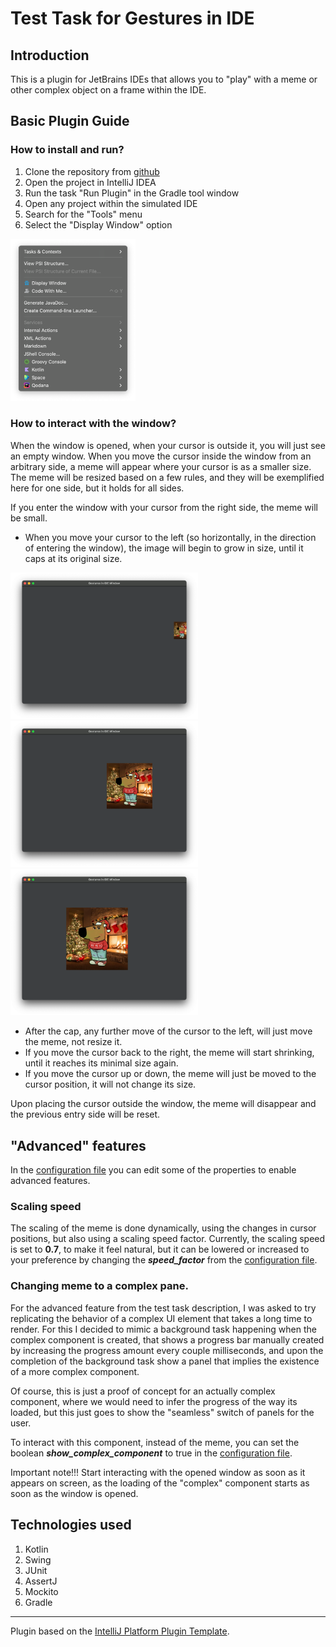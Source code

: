 # Test Task for Gestures in IDE

## Introduction
<!-- Plugin description -->
This is a plugin for JetBrains IDEs that allows you to "play" with a meme or other complex object on a frame within the IDE.
<!-- Plugin description end -->

## Basic Plugin Guide
### How to install and run?

1. Clone the repository from [github](https://github.com/marinamadaras/gestures-in-ide)
2. Open the project in IntelliJ IDEA
3. Run the task "Run Plugin" in the Gradle tool window
4. Open any project within the simulated IDE
5. Search for the "Tools" menu
6. Select the "Display Window" option

<img src="src/main/resources/images/tools_menu.png" width="200"/>

### How to interact with the window?

When the window is opened, when your cursor is outside it, you will just see an empty window. When you move the cursor
inside the window from an arbitrary side, a meme will appear where your cursor is as a smaller size. The meme will be resized
based on a few rules, and they will be exemplified here for one side, but it holds for all sides.

If you enter the window with your cursor from the right side, the meme will be small. 
- When you move your cursor
to the left (so horizontally, in the direction of entering the window),
the image will begin to grow in size, until it caps at its original size.

<img src="src/main/resources/images/start_meme.png" width="300"/>
<img src="src/main/resources/images/middle_position_meme.png" width="300"/>
<img src="src/main/resources/images/max_size_meme.png" width="300"/>

- After the cap, 
any further move of the cursor to the left, will just move the meme, not resize it. 
- If you move the cursor back to the right, the meme will start shrinking, until it reaches its minimal size again.
- If you move the cursor up or down, the meme will just be moved to the cursor position, it will not change its size.

Upon placing the cursor outside the window, the meme will disappear and the previous entry side will be reset.

## "Advanced" features
In the [configuration file](src/main/resources/application.properties) you can edit some of the properties to enable 
advanced features.
### Scaling speed
The scaling of the meme is done dynamically, using the changes in cursor positions, but also
using a scaling speed factor.
Currently, the scaling speed is set to **0.7**, to make it feel natural, but it can be lowered or increased to 
your preference by changing the **_speed_factor_** from the [configuration file](src/main/resources/application.properties).

### Changing meme to a complex pane.
For the advanced feature from the test task description, I was asked to try replicating the behavior of a complex UI element
that takes a long time to render. For this I decided to mimic a background task happening when the complex component is 
created, that shows a progress bar manually created by increasing the progress amount every couple milliseconds, and 
upon the completion of the background task show a panel that implies the existence of a more complex component. 

Of course, this is just a proof of concept for an actually complex component, where we would need to infer the progress
of the way its loaded, but this just goes to show the "seamless" switch of panels for the user.

To interact with this component, instead of the meme, you can set the boolean **_show_complex_component_** to true in the 
[configuration file](src/main/resources/application.properties).

Important note!!! Start interacting with the opened window as soon as it appears on screen, as the loading
of the "complex" component starts as soon as the window is opened.

## Technologies used
1. Kotlin
2. Swing
3. JUnit
4. AssertJ
5. Mockito
6. Gradle

---
Plugin based on the [IntelliJ Platform Plugin Template][template].

[template]: https://github.com/JetBrains/intellij-platform-plugin-template
[docs:plugin-description]: https://plugins.jetbrains.com/docs/intellij/plugin-user-experience.html#plugin-description-and-presentation
